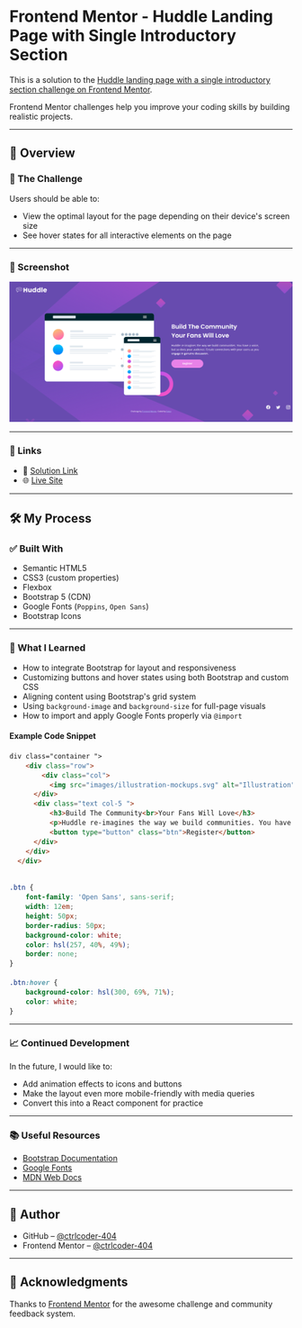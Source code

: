 # Frontend Mentor - Huddle Landing Page with Single Introductory Section

This is a solution to the [Huddle landing page with a single introductory section challenge on Frontend Mentor](https://www.frontendmentor.io/challenges/huddle-landing-page-with-a-single-introductory-section-B_2Wvxgi0).

Frontend Mentor challenges help you improve your coding skills by building realistic projects.

---

## 🚀 Overview

### 🧩 The Challenge

Users should be able to:

- View the optimal layout for the page depending on their device's screen size
- See hover states for all interactive elements on the page

---

### 📸 Screenshot

![Screenshot of the solution](images/screenshot.png)  


---

### 🔗 Links

- 🔧 [Solution Link](https://github.com/ctrlcoder-404/Web-Challenge/tree/main/huddle-landing-page-with-single-introductory-section-master)
- 🌐 [Live Site](https://your-live-site-url.com)

---

## 🛠️ My Process

### ✅ Built With

- Semantic HTML5
- CSS3 (custom properties)
- Flexbox
- Bootstrap 5 (CDN)
- Google Fonts (`Poppins`, `Open Sans`)
- Bootstrap Icons

---

### 🧠 What I Learned

- How to integrate Bootstrap for layout and responsiveness
- Customizing buttons and hover states using both Bootstrap and custom CSS
- Aligning content using Bootstrap's grid system
- Using `background-image` and `background-size` for full-page visuals
- How to import and apply Google Fonts properly via `@import`

#### Example Code Snippet
```html
div class="container ">
    <div class="row">
        <div class="col">
          <img src="images/illustration-mockups.svg" alt="Illustration" class="img-fluid">
      </div>
      <div class="text col-5 ">
          <h3>Build The Community<br>Your Fans Will Love</h3>
          <p>Huddle re-imagines the way we build communities. You have a voice, but so does your audience. Create connections with your users as you engage in genuine discussion.</p>
          <button type="button" class="btn">Register</button>
      </div>
    </div>    
  </div>
```
```css

.btn {
    font-family: 'Open Sans', sans-serif;
    width: 12em;
    height: 50px;
    border-radius: 50px;
    background-color: white;
    color: hsl(257, 40%, 49%);
    border: none;
}

.btn:hover {
    background-color: hsl(300, 69%, 71%);
    color: white;
}
```

---

### 📈 Continued Development

In the future, I would like to:

- Add animation effects to icons and buttons
- Make the layout even more mobile-friendly with media queries
- Convert this into a React component for practice

---

### 📚 Useful Resources

- [Bootstrap Documentation](https://getbootstrap.com/docs/)
- [Google Fonts](https://fonts.google.com/)
- [MDN Web Docs](https://developer.mozilla.org/)

---

## 👤 Author

- GitHub – [@ctrlcoder-404](https://github.com/ctrlcoder-404)
- Frontend Mentor – [@ctrlcoder-404](https://www.frontendmentor.io/profile/ctrlcoder-404)

---

## 🙌 Acknowledgments

Thanks to [Frontend Mentor](https://www.frontendmentor.io) for the awesome challenge and community feedback system.
